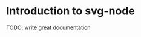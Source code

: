# Introduction to svg-node

TODO: write [great documentation](http://jacobian.org/writing/what-to-write/)
